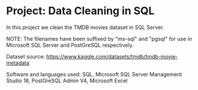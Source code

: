 # Project: Data Cleaning in SQL

In this project we clean the TMDB movies dataset in SQL Server.

NOTE: The filenames have been suffixed by "ms-sql" and "pgsql" for use in Microsoft SQL Server and PostGreSQL respectively.

Dataset source: https://www.kaggle.com/datasets/tmdb/tmdb-movie-metadata

Software and languages used: SQL, Microsoft SQL Server Management Studio 18, PostGreSQL Admin V4, Microsoft Excel
